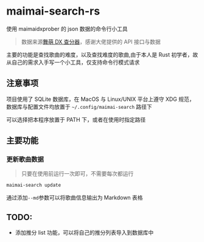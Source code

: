 # maimai-search-rs

使用 maimaidxprober 的 json 数据的命令行小工具

> 数据来源[舞萌 DX 查分器](https://github.com/Diving-Fish/maimaidx-prober)，感谢大佬提供的 API 接口与数据

主要的功能是查找歌曲的难度，以及查找难度的歌曲,由于本人是 Rust 初学者，故从自己的需求入手写一个小工具，仅支持命令行模式请求

## 注意事项

项目使用了 SQLite 数据库，在 MacOS 与 Linux/UNIX 平台上遵守 XDG 规范，数据库与配置文件均放置于 `~/.config/maimai-search`
路径下

可以选择把本程序放置于 PATH 下，或者在使用时指定路径

## 主要功能

### 更新歌曲数据

> 只要在使用前运行一次即可，不需要每次都运行

```bash
maimai-search update
```

通过添加`--md`参数可以将歌曲信息输出为 Markdown 表格

## TODO:

- 添加推分 list 功能，可以将自己的推分列表导入到数据库中